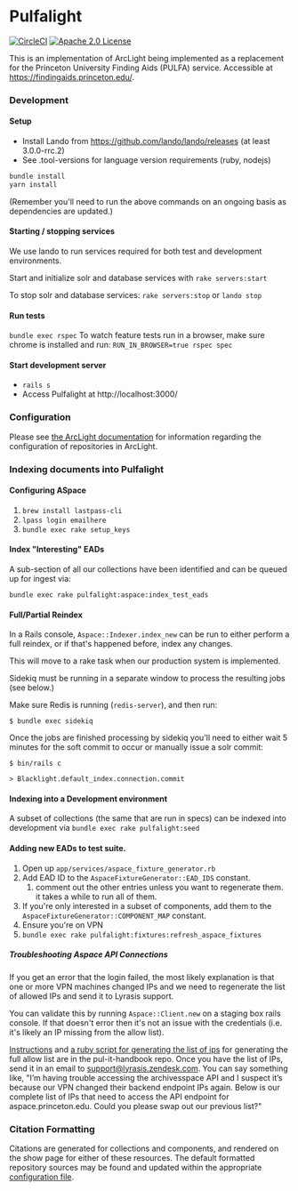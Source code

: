 # Pulfalight
[![CircleCI](https://circleci.com/gh/pulibrary/pulfalight.svg?style=svg)](https://circleci.com/gh/pulibrary/pulfalight)
[![Apache 2.0 License](https://img.shields.io/badge/license-Apache%202.0-blue.svg?style=plastic)](./LICENSE)

This is an implementation of ArcLight being implemented as a replacement for the
 Princeton University Finding Aids (PULFA) service. Accessible at https://findingaids.princeton.edu/.

### Development

#### Setup
* Install Lando from https://github.com/lando/lando/releases (at least 3.0.0-rrc.2)
* See .tool-versions for language version requirements (ruby, nodejs)

```sh
bundle install
yarn install
```
(Remember you'll need to run the above commands on an ongoing basis as dependencies are updated.)

#### Starting / stopping services
We use lando to run services required for both test and development
environments.

Start and initialize solr and database services with `rake servers:start`

To stop solr and database services: `rake servers:stop` or `lando stop`

#### Run tests
`bundle exec rspec`
To watch feature tests run in a browser, make sure chrome is installed and run: `RUN_IN_BROWSER=true rspec spec`

#### Start development server
- `rails s`
- Access Pulfalight at http://localhost:3000/

### Configuration
Please see [the ArcLight
documentation](https://github.com/projectblacklight/arclight/wiki/Indexing-EAD-in-ArcLight#repository-configuration)
for information regarding the configuration of repositories in ArcLight.

### Indexing documents into Pulfalight

#### Configuring ASpace


1. `brew install lastpass-cli`
2. `lpass login emailhere`
3. `bundle exec rake setup_keys`

#### Index "Interesting" EADs
A sub-section of all our collections have been identified and can be queued up
  for ingest via:

  `bundle exec rake pulfalight:aspace:index_test_eads`

#### Full/Partial Reindex

In a Rails console, `Aspace::Indexer.index_new` can be run to either perform a
full reindex, or if that's happened before, index any changes.

This will move to a rake task when our production system is implemented.

Sidekiq must be running in a separate window to process the resulting jobs (see below.)

Make sure Redis is running (`redis-server`), and then run:

`$ bundle exec sidekiq`

Once the jobs are finished processing by sidekiq you'll need to either wait 5 minutes for the soft commit to occur or manually issue a solr commit:

`$ bin/rails c`

`> Blacklight.default_index.connection.commit`

#### Indexing into a Development environment

A subset of collections (the same that are run in specs) can be indexed into
  development via `bundle exec rake pulfalight:seed`

#### Adding new EADs to test suite.

1. Open up `app/services/aspace_fixture_generator.rb`
1. Add EAD ID to the `AspaceFixtureGenerator::EAD_IDS` constant.
   1. comment out the other entries unless you want to regenerate them. it takes
      a while to run all of them.
1. If you're only interested in a subset of components, add them to the `AspaceFixtureGenerator::COMPONENT_MAP` constant.
1. Ensure you're on VPN
1. `bundle exec rake pulfalight:fixtures:refresh_aspace_fixtures`

##### Troubleshooting Aspace API Connections

If you get an error that the login failed, the most likely explanation is that one or more VPN machines changed IPs and we need to regenerate the list of allowed IPs and send it to Lyrasis support.

You can validate this by running `Aspace::Client.new` on a staging box rails console. If that doesn't error then it's not an issue with the credentials (i.e. it's likely an IP missing from the allow list).

[Instructions](https://github.com/pulibrary/pul-it-handbook/blob/main/services/vpn.md) and [a ruby script for generating the list of ips](https://github.com/pulibrary/pul-it-handbook/tree/main/services/vpn) for generating the full allow list are in the pul-it-handbook repo. Once you have the list of IPs, send it in an email to support@lyrasis.zendesk.com. You can say something like, "I’m having trouble accessing the archivesspace API and I suspect it’s because our VPN changed their backend endpoint IPs again. Below is our complete list of IPs that need to access the API endpoint for aspace.princeton.edu. Could you please swap out our previous list?"

### Citation Formatting

Citations are generated for collections and components, and rendered on the
show page for either of these resources. The default formatted repository
sources may be found and updated within the appropriate [configuration
file](./config/citations.yml).
